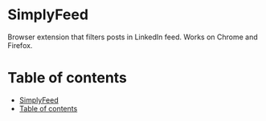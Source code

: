 # SimplyFeed

Browser extension that filters posts in LinkedIn feed. Works on Chrome and Firefox.

# Table of contents

- [SimplyFeed](#simplyfeed)
- [Table of contents](#table-of-contents)
